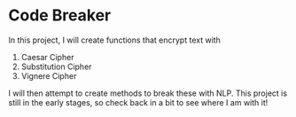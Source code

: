 # Code Breaker
In this project, I will create functions that encrypt text with
1. Caesar Cipher
2. Substitution Cipher
3. Vignere Cipher

I will then attempt to create methods to break these with NLP. This project is still in the early stages, so check back in a bit to see where I am with it!
